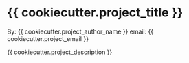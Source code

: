 # {{ cookiecutter.project_title }}

By: {{ cookiecutter.project_author_name }}
email: {{ cookiecutter.project_email }}

{{ cookiecutter.project_description }}